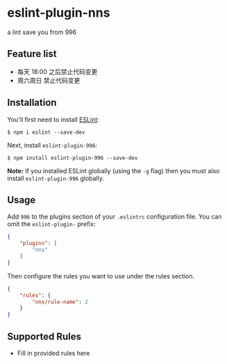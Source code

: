 # eslint-plugin-nns

a lint save you from 996

## Feature list

 * 每天 18:00 之后禁止代码变更
 * 周六周日 禁止代码变更

## Installation

You'll first need to install [ESLint](http://eslint.org):

```
$ npm i eslint --save-dev
```

Next, install `eslint-plugin-996`:

```
$ npm install eslint-plugin-996 --save-dev
```

**Note:** If you installed ESLint globally (using the `-g` flag) then you must also install `eslint-plugin-996` globally.

## Usage

Add `996` to the plugins section of your `.eslintrc` configuration file. You can omit the `eslint-plugin-` prefix:

```json
{
    "plugins": [
        "nns"
    ]
}
```


Then configure the rules you want to use under the rules section.

```json
{
    "rules": {
        "nns/rule-name": 2
    }
}
```

## Supported Rules

* Fill in provided rules here





